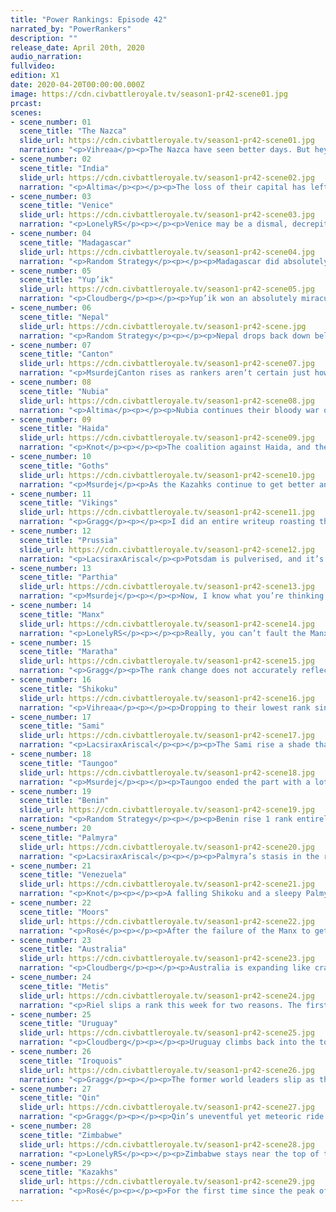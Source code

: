 ```yaml
---
title: "Power Rankings: Episode 42"
narrated_by: "PowerRankers"
description: ""
release_date: April 20th, 2020
audio_narration:
fullvideo:
edition: X1
date: 2020-04-20T00:00:00.000Z
image: https://cdn.civbattleroyale.tv/season1-pr42-scene01.jpg
prcast:
scenes:
- scene_number: 01
  scene_title: "The Nazca"
  slide_url: https://cdn.civbattleroyale.tv/season1-pr42-scene01.jpg
  narration: "<p>Vihreaa</p><p>The Nazca have seen better days. But hey, if they were any less lucky this would be their eulogy writeup. Cahuachi is staring death in the face, and his only option is to face it with everything he’s got, or run off into the Pacific and settle cities and hope for the best. Even though they’re at the bottom of the barrel, perhaps we could see a slight comeback like we’ve seen from Canton. I’ll be the first to admit that the chances are slim, though.</p>"
- scene_number: 02
  scene_title: "India"
  slide_url: https://cdn.civbattleroyale.tv/season1-pr42-scene02.jpg
  narration: "<p>Altima</p><p></p><p>The loss of their capital has left India with fewer usable land tiles than Poverty Point had after the citadel spam. Now they stand, back against the wall, waiting for Marathan to finish the job or Palmyra to attrition enough horses into the walls of Hyderabad. One might ask what went wrong, but with hindsight this is honestly as well as it could have gone for India- they started with weak bonuses against people with full bonuses, and without the benefit of Nepal’s godly terrain. I would not be surprised to end the coming part by welcoming Indira to the sub. </p>"
- scene_number: 03
  scene_title: "Venice"
  slide_url: https://cdn.civbattleroyale.tv/season1-pr42-scene03.jpg
  narration: "<p>LonelyRS</p><p></p><p>Venice may be a dismal, decrepit city-state, small even by the standards of a region where four-city Prussia can be a difference-maker, weak even when compared to the Manx and their non-existent navy, but this week, they did manage to, just this once, outperform their expectations. They retook Torcello. For just a turn, sure, and they sure as hell aren’t getting it back, but still. If that isn’t the very definition of a moral victory, I don’t know what is. The rest of y’all can keep playing your nice little world conquest simulator. Enrico doesn’t care. He may not have even the slightest chance of winning the game, but he’s won in both his hearts and ours, and, really, isn’t that all that matters? Ignore their being so fragile that they’ll die when breathed on wrong. That doesn’t matter, not here, not for this civ. Venice isn’t playing your game. It’s playing theirs, and they’re winning.</p>"
- scene_number: 04
  scene_title: "Madagascar"
  slide_url: https://cdn.civbattleroyale.tv/season1-pr42-scene04.jpg
  narration: "<p>Random Strategy</p><p></p><p>Madagascar did absolutely nothing this part. I did predict that Madagascar would get 6 cities because they have 3 “reserved city spots” but they sure are taking their sweet time settling those spots. Speaking of which, there are now only 2 spots, because Zimbabwe has managed to expand their borders far enough to  block one of them. Yes: in the time it has taken Madagascar to NOT settle that island, Zimbabwe has not only settled a city on the coast of Africa but also expanded its borders 5 tiles out into the ocean - far enough to reach the island. Worse: this border expansion means that Zimbabwe is now able to reach city spot number 2 since ocean travel is always possible within your own borders even without the tech for it. Madagascar does have a Voromahery guarding spot number 2 so Zimbabwe won't be able to settle it just yet, but if that Voromahery moves... Just please build a settler Madagascar and spare yourself the worry.</p><p></p>"
- scene_number: 05
  scene_title: "Yup’ik"
  slide_url: https://cdn.civbattleroyale.tv/season1-pr42-scene05.jpg
  narration: "<p>Cloudberg</p><p></p><p>Yup’ik won an absolutely miraculous victory this week, holding off Shikoku for the entire episode and even temporarily capturing one of Ryoma’s cities. That’s a lot for a civ that was clearly outnumbered and outgunned and in theory should have rolled over and died. As a reward, Yup’ik rises two ranks, especially since Shikoku will be distracted defending against the Kazakhs and probably will stop harassing them, at least for now.</p>"
- scene_number: 06
  scene_title: "Nepal"
  slide_url: https://cdn.civbattleroyale.tv/season1-pr42-scene.jpg
  narration: "<p>Random Strategy</p><p></p><p>Nepal drops back down below Parthia, Nubia and Canton. The war with Taungoo went 100% exactly as predicted: Nepal was not able to even damage the city. Though some viewers might be disappointed in this, there are no ranks lost for something that was entirely predictable. Where Nepal did lose ranks was due to Maratha taking out Delhi. Delhi was pretty much the only city that it was possible for Nepal to take, so now they are officially stuck in their 3 city mountain fortress for the rest of the game. Worse: Maratha has declared war on them. I doubt that Maratha will actually be able to breach the mountains but still it is not good to expend resources for defence instead of expending resources towards science. By far the biggest risk is that Nepal will get scared and will give away one of their cities to any of the 3 statistically dominant powers they are currently at war with (Maratha, Taungoo or Kazakhstan)</p><p></p><p></p>"
- scene_number: 07
  scene_title: "Canton"
  slide_url: https://cdn.civbattleroyale.tv/season1-pr42-scene07.jpg
  narration: "<p>MsurdejCanton rises as rankers aren’t certain just how screwed they are currently. Sure their stats are going up, and they’ve exceeded expectations they had at the start of Endgame. But all it’ll take is one DoW from Qin to send the dominoes tumbling down onto Ching Shih. At this point, the *BEST* Canton can hope for is a war where they can snipe a city from someone, but that’s a long shot in a long shot.</p>"
- scene_number: 08
  scene_title: "Nubia"
  slide_url: https://cdn.civbattleroyale.tv/season1-pr42-scene08.jpg
  narration: "<p>Altima</p><p></p><p>Nubia continues their bloody war of survival against the invading Zim, briefly and boldly flipping Chitkete before being pushed back across their own borders. The enemy now stands at the gates of Uselu, and while Zim will need more men if he wishes to take a walled city upon a hill, so too will Nubia need more men to defend a border city from a technologically superior foe. Nubia’s greatest hope right now is that Zim may become distracted by a shiny thing and abandon this long, long war and give Nubia a chance to recover, but even that is a faint hope.</p>"
- scene_number: 09
  scene_title: "Haida"
  slide_url: https://cdn.civbattleroyale.tv/season1-pr42-scene09.jpg
  narration: "<p>Knot</p><p></p><p>The coalition against Haida, and the loss of their Japanese colony puts Haida officially in the rump state club. They clearly can’t leave the continent, and it's not like they can do much to giants like the Metis, or the Iroquois. The Yupik are still their only expansion option, but the “Reward” for doing so would be a bunch of useless ice cities, and even angrier neighbors. They aren’t in any real danger. The Metis declared war, but they probably can’t take any of Haida’s fortified territory. They just exist, and they’ll probably keep existing for a while.</p>"
- scene_number: 10
  scene_title: "Goths"
  slide_url: https://cdn.civbattleroyale.tv/season1-pr42-scene10.jpg
  narration: "<p>Msurdej</p><p>As the Kazahks continue to get better and better, the Goths continue to get worse and worse. Their north and east are increasingly engulfed by Ablai Khan, giving Alaric little other options. Prussia has lower stats, but it would be a narrow fight. Palmyra is Palmyra, regardless of whether Berlin is puppeted or not. It is possible Alaric can make it Rome/Venice and sack it? Yes, but it’s pretty unlikely they’ll do much until Ablai Khan decides to move west again. </p>"
- scene_number: 11
  scene_title: "Vikings"
  slide_url: https://cdn.civbattleroyale.tv/season1-pr42-scene11.jpg
  narration: "<p>Gragg</p><p></p><p>I did an entire writeup roasting the Vikings but decided to delete it and start over with a little more optimism. They aren’t dead yet, yay! Really though, the Vikings are dangerously close to runt status, despite no massive blunders for world-power neighbors. A single lost war was enough to get them stuck in Scandinavia for the foreseeable future though. It will take some remarkable ‘zerking in mainland Europe to get the Vikings back in contention. They’ve shown remarkable competence before, can they do it again?</p>"
- scene_number: 12
  scene_title: "Prussia"
  slide_url: https://cdn.civbattleroyale.tv/season1-pr42-scene12.jpg
  narration: "<p>LacsiraxAriscal</p><p>Potsdam is pulverised, and it’s only the start of Prussia’s woes. On paper it should be the Moorish army that’s keeping Frederick up with night terrors, but he can sleep easy knowing that - as of now - they haven’t properly mobilised, dawdling in France rather than marching on Stettin. No, it’s Prussia’s traditional foes the Vikings who pose the real threat, sending longships straight to Königsberg and in the process making short work of Prussia’ navy of embarked swordsmen. If there’s anything working in Prussia’s favour it’s that thanks to a few lucky border expansions, they no longer border the Kazakhs; while the two are at peace now, it’s surely a relief that it’ll be a while before they come knocking again. Still, when Ablai does return, there might not be a Prussia to invade - while there’s little chance they’ll be defeated by the current coalition, the near-endless wars don’t bode well for a nation that’s stuck right in the middle of the most crowded continent.</p>"
- scene_number: 13
  scene_title: "Parthia"
  slide_url: https://cdn.civbattleroyale.tv/season1-pr42-scene13.jpg
  narration: "<p>Msurdej</p><p></p><p>Now, I know what you’re thinking. What did Parthia do that gave them +6, the highest growth in this part. The answer is simple; they settled. Despite having very little land, Parthia added a whopping 4 cities, more than doubling their city count. And with a handful of fumbling civs, Parthia definitely gets a leg up. Sure, they probably aren’t getting the kill on India now, and sure they’re surrounded by Palmyra, the Kazakhs and mountainous Nepal, but for now, Mithridates has put his people in a better position.</p>"
- scene_number: 14
  scene_title: "Manx"
  slide_url: https://cdn.civbattleroyale.tv/season1-pr42-scene14.jpg
  narration: "<p>LonelyRS</p><p></p><p>Really, you can’t fault the Manx for their position in the back half of the rankings. They’ve been doing well, making inroads into the mainland and declaring savvy wars that would make much more seemingly competent powers blush. Their not unifying the British Isles was a sore spot, sure, but the annexation of Gadoquat has taken them one step closer to doing so. Really, they might just be the biggest surprise of Endgame so far, and that’s counting Nepal’s meteoric rise to mediocrity. The problem lies in, well, everything else. The Manx may be doing a good job of controlling the factors in their control, but those out of their hands almost seem to be conspiring against them. With Venice isolated and Prussia’s nearest port being Konigsberg, the best vector of expansion for Illiam is the Vikings, which figure to be just powerful enough to make an invasion from across the North Sea a considerable challenge. As for their other neighbor? The Moors, who have been looking scarier and scarier as the game progresses and seem to be well on their way to recapture clear first in the region. The Manx have been playing well, yes, but it’ll take a stroke of genius to expand much further before their inevitable death at the hands of whoever inherits Europe. That’s just how it is when you’re an island civ with little chance of breaking into the mainland.</p>"
- scene_number: 15
  scene_title: "Maratha"
  slide_url: https://cdn.civbattleroyale.tv/season1-pr42-scene15.jpg
  narration: "<p>Gragg</p><p>The rank change does not accurately reflect how disastrous this part was for Maratha. Their weak point has always been how prone their start location is to being bottled in. They had a chance to really break out in the Middle East and threw it away in a peace deal. It’s unlikely they’ll be able to brute force their way out based on a quick look at their stats. If they get lucky and manage to take some weak cities to the North maybe they can gradually work their way out.</p>"
- scene_number: 16
  scene_title: "Shikoku"
  slide_url: https://cdn.civbattleroyale.tv/season1-pr42-scene16.jpg
  narration: "<p>Vihreaa</p><p></p><p>Dropping to their lowest rank since part 22, Shikoku has fallen to 14th place in the power rankings, almost entirely because of the Kazakhstan DoW from last part. When you’re facing the uncontested #1 civ on the cylinder, I can’t say this is quite surprising. Even though Shikoku is one of my favorite civs on the cylinder right now, I predict the best result they can come away with is a stalemate, maybe losing a couple cities, but at the same time, Kazakhstan could make some huge gains in Asia through Shikoku, especially if Qin join the fray.</p>"
- scene_number: 17
  scene_title: "Sami"
  slide_url: https://cdn.civbattleroyale.tv/season1-pr42-scene17.jpg
  narration: "<p>LacsiraxAriscal</p><p></p><p>The Sami rise a shade thanks to an episode that saw them expand into Greenland and Karelia, and gain a vital city from the Vikings with the power of persuasion. It’s a nice rebound for the civ many counted out at the start of Endgame, but it’s not come without consequences. Eadni’s nation now has two neighbours - a Viking state that might still be a nuisance, and a Kazakh empire that will surely be a terror. Her lack of aggression might cost her here - a backstab on Ablai Khan could not be more perfectly timed, with most of the Kazakh army preoccupied thousands of miles away in Shikokuan Siberia. But Eadni has lived up to her grandmotherly moniker for much of CBRX, and I can’t see her taking off the oven mitts now.</p>"
- scene_number: 18
  scene_title: "Taungoo"
  slide_url: https://cdn.civbattleroyale.tv/season1-pr42-scene18.jpg
  narration: "<p>Msurdej</p><p></p><p>Taungoo ended the part with a lot less wars going on. Australia has been pushed back into the ocean, Maratha was held at bay, Nepal is on the backfoot, and the Haida... aren’t in Asia anymore?  In any case, The ‘Goo now have an increasingly noticeable </p>"
- scene_number: 19
  scene_title: "Benin"
  slide_url: https://cdn.civbattleroyale.tv/season1-pr42-scene19.jpg
  narration: "<p>Random Strategy</p><p></p><p>Benin rise 1 rank entirely thanks to Shikoku's big drop. They spent the part insettling all the gaps in their empire, bringing them up to a healthy 14 cities. It's less than Zimbabwe or the Moors but still fine to be getting on with. They also successfully repelled a weak attempt by Palmyra to grab some African clay - but while Nubia is in the way, Palmyra isn't much of a problem. The biggest problem for Benin going forwards is going to be their lack of food. The Sahara is pretty terrible land and they've got a lot of it. Their best bet is to hope for a lucky coalition against one of their bigger neighbours that they can take advantage of and escape the desert. </p><p></p>"
- scene_number: 20
  scene_title: "Palmyra"
  slide_url: https://cdn.civbattleroyale.tv/season1-pr42-scene20.jpg
  narration: "<p>LacsiraxAriscal</p><p></p><p>Palmyra’s stasis in the rankings isn’t as a result of stagnation but mixed fortunes. Let’s start with the positive: they were gifted yet another awkward border city, as Maratha relinquished Pune for next to no reason. Whether or not they manage to clinch that last Indian city they’ll have an easy route back into Merv when the inevitable war with Parthia reignites. On the flipside, Parthia did manage to resettle Kuchan only a couple of tiles south of its original position, cutting off Zenobia’s last avenue of peaceful expansion. That’s far less space than the rest of the top 10 have been afforded, so if Palmyra ever wants to rise higher than this they’ll have to get use to the putrid smell of blood and subsume their weak neighbours - there are Goths, Prussians and Nubians just waiting to be assimilated.</p>"
- scene_number: 21
  scene_title: "Venezuela"
  slide_url: https://cdn.civbattleroyale.tv/season1-pr42-scene21.jpg
  narration: "<p>Knot</p><p></p><p>A falling Shikoku and a sleepy Palmyra help Venezuela rise through the ranks. However, make no mistake, they did not have a spotless episode. Letting Uruguay take the two Nazca cities on the continent isn’t a deal breaker, but it does make the stat gap between the two powers ever so slightly bigger. The Venezuela VS Uruguay conflict is gonna last a while and right now Uruguay has the edge. Any advantage that can be gained now could spiral into an overwhelming advantage later on. Venezuela is a challenger to the Uruguayan throne, and it’s definitely an open question who’s going to come out on top, but Venezuela is gonna need to step it up before Uruguay becomes the nation it was before.</p>"
- scene_number: 22
  scene_title: "Moors"
  slide_url: https://cdn.civbattleroyale.tv/season1-pr42-scene22.jpg
  narration: "<p>Rosé</p><p></p><p>After the failure of the Manx to get the city of Stettin, Illiam decided to call upon their frenemy Abd-ar to get the job done for them. Abd-ar then cracked his knuckles and then proudly stated “Let's show the Manx how you REALLY conquer a city!” The moors were then to discover a threat greater than any civilization could face them, rivers and hills. What proceeded was a gigantic struggle of the Moorish soldiers just trying to breach the front line before meeting their demise. It's not as if the Moors are suffering from the same old “no melee units” issue either. As the screenshot shows the moors have plenty of melee units to take the city, but they are all trapped behind the front line of catapults.</p>"
- scene_number: 23
  scene_title: "Australia"
  slide_url: https://cdn.civbattleroyale.tv/season1-pr42-scene23.jpg
  narration: "<p>Cloudberg</p><p></p><p>Australia is expanding like crazy right now, plopping down cities almost every turn on the vast number of islands surrounding their home continent. Hawke is up to 20 cities now, behind only the Kazakhs, and he has room for more new ones than Ablai Khan does, all but ensuring he’ll eventually overtake him. If this continues, we’ll be looking at an Australia not dissimilar to Mk. 2 Australia at its height, which is a scary thing to consider. Not that they’ll win, of course; once again, they’re looking at second. After all, the one mainland city they tried to settle has already been lost.</p>"
- scene_number: 24
  scene_title: "Metis"
  slide_url: https://cdn.civbattleroyale.tv/season1-pr42-scene24.jpg
  narration: "<p>Riel slips a rank this week for two reasons. The first is how Both Chavez and Hiawatha have colonized Central America, cutting the Metis out. And while they were able to get onto the west coast of Greenland, those colonies aren’t the safest, and could be easily taken by the Iroquois. And the second reason, of course, is number 5....</p>"
- scene_number: 25
  scene_title: "Uruguay"
  slide_url: https://cdn.civbattleroyale.tv/season1-pr42-scene25.jpg
  narration: "<p>Cloudberg</p><p></p><p>Uruguay climbs back into the top 5 this week after utterly eviscerating the Nazca, capturing three cities including their capital. This makes Uruguay the unquestionable leader in South America, despite Venezuela’s rapidly increasing stats. Chavez won’t be easy for Lavalleja to overcome, and now he has no other neighbors to attack instead, so we could see Uruguay stagnate over the coming episodes. But after such an efficient and successful conquest of this, it’s hard not to think that Uruguay will stay up here for the foreseeable future.</p>"
- scene_number: 26
  scene_title: "Iroquois"
  slide_url: https://cdn.civbattleroyale.tv/season1-pr42-scene26.jpg
  narration: "<p>Gragg</p><p></p><p>The former world leaders slip as their momentum further stalls. Their odds in a theoretical war with the Metis are getting lower by the turn. How can you be top 3 if you can’t even dominate your immediate neighbors? They do have a pretty good hold on Central America though. This is especially good seeing that Uruguay was sending a settler that way. The future for the Iroquois is to best their powerful neighbors in the Metis and Venezuela. They are still favorite in that sense but if things continue like this they will continue to slide down the top 10.</p>"
- scene_number: 27
  scene_title: "Qin"
  slide_url: https://cdn.civbattleroyale.tv/season1-pr42-scene27.jpg
  narration: "<p>Gragg</p><p></p><p>Qin’s uneventful yet meteoric ride to the top continues as they climb to 1st by military count. All other major stats are top 3. Now if only they used that on someone. Currently they aren’t involved in any wars, which is not ideal with this much of a lead and the Kazakhs getting closer and closer. There are a million (roughly) good targets nearby. The only wrong move is to do nothing.</p>"
- scene_number: 28
  scene_title: "Zimbabwe"
  slide_url: https://cdn.civbattleroyale.tv/season1-pr42-scene28.jpg
  narration: "<p>LonelyRS</p><p></p><p>Zimbabwe stays near the top of the table in second, for the same reason they’ve always stayed near the top of the table — they’re far from glamorous and hardly photogenic, but they’re getting the job done. Sure, the fall of Chikete may be only the forty-seventh most interesting subplot of the part. Yes, the invasion of Nubia is stalling out around Uselu. None of that matters, because Zimbabwe’s still one of the most powerful civs stat-wise, and with neighbors who are either weak or locked in the Sahara and a military that’s on par with those of the bloodiest warmongers, Zimbabwe will still be able to beat just about anyone they face. It might take one part, it might take ten, but given enough time Zimbabwe will grind you down and wear you into little more than a shell-shocked husk. Of course, nobody’s calling into question their power. What they’re calling into question is how well they can use it. And given how they performed last time they were in this sort of situation? It’s a very good one.</p>"
- scene_number: 29
  scene_title: "Kazakhs"
  slide_url: https://cdn.civbattleroyale.tv/season1-pr42-scene29.jpg
  narration: "<p>Rosé</p><p></p><p>For the first time since the peak of Uruguay, the Kazakhs are the first number 1 civ to have a standard deviation of 0. This is definitely justified too as who a declaration of war on the Shikoku, the Kazakhs seem like they are in prime position to essentially have control over all of Asia. For comparison, the Kazakhs have three times the military power and roughly 75% more production. Say that this war results in four new Kazakh cities, which is entirely in reason when comparing the two nations, this means that they would have 10 more cities than the 2nd place nation. This raw power is not quite unbeatable however, especially compared to the titan that was pre-endgame uruguay. According to the cbrx stats sheets calculation the Kazakhs are technically not even in first place, and they may even begin to suffer from overwhelming unhappiness due to the war. Even Qin could hypothetically pose a threat to them given the right circumstances. Regardless, it is difficult to dispute that given the Kazakhs current position, that they will fade from dominance anytime soon.</p>"
---
```

